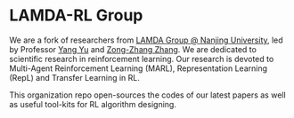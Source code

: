 # LAMDA-RL Group
We are a fork of researchers from [LAMDA Group @ Nanjing University](https://www.lamda.nju.edu.cn/MainPage.ashx), led by Professor [Yang Yu](https://www.lamda.nju.edu.cn/yuy) and [Zong-Zhang Zhang](https://www.lamda.nju.edu.cn/zhangzz). We are dedicated to scientific research in reinforcement learning. Our research is devoted to Multi-Agent Reinforcement Learning (MARL), Representation Learning (RepL) and Transfer Learning in RL. 

This organization repo open-sources the codes of our latest papers as well as useful tool-kits for RL algorithm designing. 

